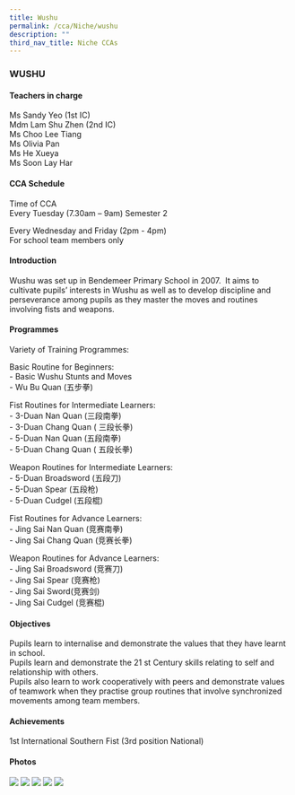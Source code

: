 ```yaml
---
title: Wushu
permalink: /cca/Niche/wushu
description: ""
third_nav_title: Niche CCAs
---
```

### WUSHU

#### Teachers in charge

Ms Sandy Yeo (1st IC)  <br>
Mdm Lam Shu Zhen (2nd IC) <br>
Ms Choo Lee Tiang <br>
Ms Olivia Pan <br>
Ms He Xueya <br>
Ms Soon Lay Har

#### CCA Schedule

Time of CCA <br>
Every Tuesday (7.30am – 9am) Semester 2

Every Wednesday and Friday (2pm - 4pm) <br>
For school team members only

#### Introduction

Wushu was set up in Bendemeer Primary School in 2007.  It aims to cultivate pupils’ interests in Wushu as well as to develop discipline and perseverance among pupils as they master the moves and routines involving fists and weapons.

#### Programmes

Variety of Training Programmes: 

Basic Routine for Beginners: <br>
\- Basic Wushu Stunts and Moves <br>
\- Wu Bu Quan (五步拳)

Fist Routines for Intermediate Learners: <br>
\- 3-Duan Nan Quan (三段南拳) <br>
\- 3-Duan Chang Quan ( 三段长拳) <br> 
\- 5-Duan Nan Quan (五段南拳) <br>
\- 5-Duan Chang Quan ( 五段长拳) 

Weapon Routines for Intermediate Learners: <br>
\- 5-Duan Broadsword (五段刀) <br>
\- 5-Duan Spear (五段枪) <br>
\- 5-Duan Cudgel (五段棍)  

Fist Routines for Advance Learners: <br>
\- Jing Sai Nan Quan (竞赛南拳) <br>
\- Jing Sai Chang Quan (竞赛长拳)

Weapon Routines for Advance Learners: <br>
\- Jing Sai Broadsword (竞赛刀) <br>
\- Jing Sai Spear (竞赛枪) <br>
\- Jing Sai Sword(竞赛剑) <br>
\- Jing Sai Cudgel (竞赛棍) 

#### Objectives

Pupils learn to internalise and demonstrate the values that they have learnt in school. <br>
Pupils learn and demonstrate the 21 st Century skills relating to self and relationship with others. <br>
Pupils also learn to work cooperatively with peers and demonstrate values of teamwork when they practise group routines that involve synchronized movements among team members.

#### Achievements

1st International Southern Fist (3rd position National)

#### Photos
![](/images/1%20(21).jpg)
![](/images/2%20(21).jpg)
![](/images/3%20(18).jpg)
![](/images/4%20(15).jpg)
![](/images/5%20(13).jpg)